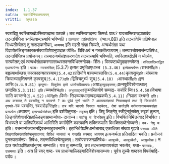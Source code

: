 ```yaml
---
index:  1.1.37
sutra:  स्वरादिनिपातमव्ययम्
vritti:  nyasa
---
```


स्वरादिषु स्वस्तिशब्दोऽस्तिशब्दश्च पठ्यते। तत्र स्वस्तिशब्दस्य किमर्थः पाठः? यावतास्तिशब्दपाठादेव तदन्तविधिना स्वस्तिशब्दस्यापि भविष्यति। `ग्रहणवता
प्रातिपदिकेन ` (व्या.प.89) इति तदन्तविधि प्रतिषेधान्न सिध्यतीत्येतत् तु नाशङ्कनीयम्, `अव्ययम्` इति महती संज्ञा क्रियते, अन्वर्थसंज्ञा यथा विज्ञायेतलिङ्गकारकसंक्याविशेषानुपादान्न व्येति= विविधत्वं न गच्छतीत्यव्ययम्। तस्याश्चोपसर्जनप्रतिषेधः, तदन्तविधिश्च प्रयोजनम्। तस्मादन्वर्थसंज्ञकरणादेव तदन्तस्यापि भविष्यति, स्वस्तिशब्दोऽपि न व्येत्येव, सत्यमेतत्;एवं त्वन्वर्थसंज्ञाकरणाल्लब्धस्तदन्तविधिरननोपद-
र्शितः। विस्पष्टार्थमुदाहरणमेतत्। `तसिलादिस्तद्धित एधाच्पर्यन्तः` इति। `पञ्च-
म्यास्तसिल्` (5.3.7) इत्यत प्रभृतिठएधाच्च` (5.3.46) इत्येतत्पर्यन्तः।`शस्तसी`
इति। `बह्वल्पार्थाच्छस् कारकादन्यतरस्याम्` (5.4.42) `प्रतियोगे पञ्चम्यास्तसिः` (5.4.44) `कृत्वसुच्` इति। `संख्यायः क्रियाभ्यावृत्तिगणने कृत्वसुच्` (5.4.17)इति। `द्वित्रिचतुर्भ्यः सुच्` (5.4.18) । `आस्थालौ` इति। `इण आसिः` (द.उ.9.81) इत्युणा-
दिसूत्रेण इणो धातोरासिप्रत्ययः। `अयाः` इत्युदाहरणम्। `प्रत्नपूर्वविश्वेमात्थाल् छन्दसि` (5.3.111) इति। `च्व्यर्थाश्च` इति। अभूततद्भावे `कृभ्यस्तियोगे सम्पद्य-
कर्त्तरि च्विः` (5.4.50) `विभाषा साति कात्र्स्न्ये` (5.4.52)। `आम्` इति। `किमे-
त्तिङव्ययधादाम्वद्रव्यप्रकर्षे` (5.4.11)। `निपाता वक्ष्यन्ते` इति। अथ कस्मात् ते स्वरादिषु न पठ्यन्ते ? कः पुरेवं गुणो भवति ? अवययसंज्ञायां निपातग्रहणं तथा हि
क्रियायोगे दृश्यते-`स्वः पश्यन्ति, स्वरारोहन्ति` इति। तत्र यदि चादयो निपाताः पठ्येरन्, तेषां सत्त्वेऽपि वर्त्तमानानामव्ययसंज्ञा प्रसज्येत।
`अव्ययम्` इत्यन्वर्थसंज्ञेयम्` इति दर्शयितुमाह- `सदृशम्` इति। त्रिषु
लिङ्गेषु स्त्रीपुंनपुंसकेषु सदृशं तुल्यम्, लिङ्गविशेषापरिग्रहाल्लिङ्गसामान्योपा-
दानाच्च। `सर्वासु च विभक्तिषु` इति। विभक्तिनिमित्तत्वाद् विभक्तिः। विभज्यते वा
प्रातिपदिकार्थ आभिरिति कर्मादीनि कारकाणि शक्तिरूपाणि विभक्तिशब्देनोच्यन्ते। `वच-
नेषु च` इति। वचनान्येकवचनद्विवचनबहुवचनानि। इहाभिधेयेऽभिधानोचाराद् एकाधिका
संख्या गृह्यते `यस्मान्न व्येति लिङ्गादिसंख्याविशेषानुपादानाद् विविधं नानात्वं न गच्छति तस्माद् अव्ययम्` इत्यन्वर्थता प्रतिपादिता भवति। प्रयोजनं पुनरुपसर्जनप्र-
तिषेधः, तदन्तविधिश्चेत्युक्तम्। तत्रोपसरजनप्रतिषेधः- `अत्युच्चैः, अत्युच्चैसौ, अत्युच्चैसः`। न ह्यत्र यथोपदर्शितार्थानुगमः सम्भवति। यत्र तु सम्भवति, तत्र
तदन्तस्याव्ययसंज्ञा भवत्येव; यथा- `परमस्वः, उत्तमस्वः` इति। अत्र हि स्वर् शब्द-
स्य प्राधान्याल्लिङ्गादिविशेस्यासम्भवः। पूर्वत्र तूच्चैः शब्दस्य विपर्ययाद्वि-
पर्ययः।

